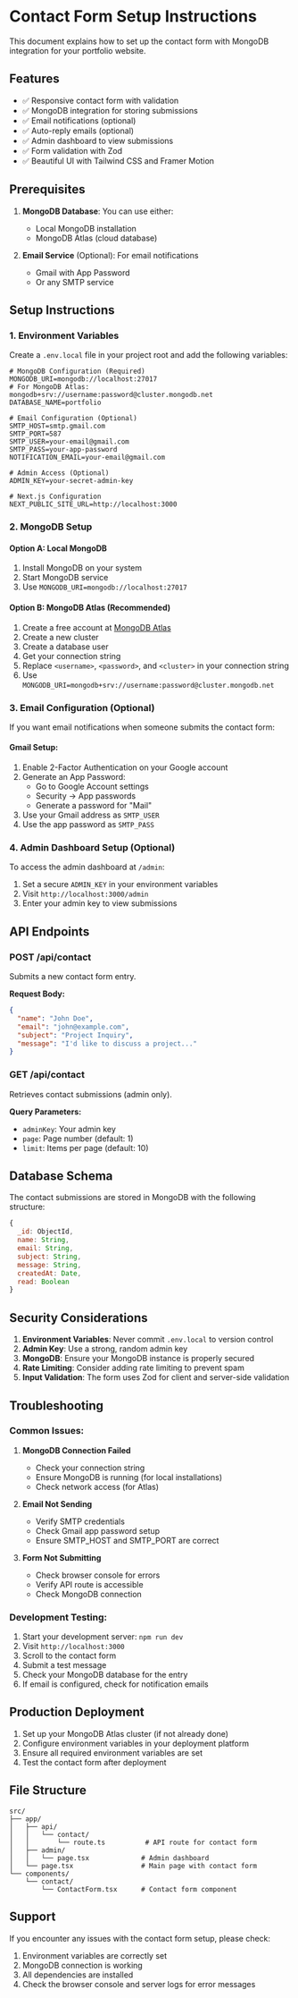 # Contact Form Setup Instructions

This document explains how to set up the contact form with MongoDB integration for your portfolio website.

## Features

- ✅ Responsive contact form with validation
- ✅ MongoDB integration for storing submissions
- ✅ Email notifications (optional)
- ✅ Auto-reply emails (optional)
- ✅ Admin dashboard to view submissions
- ✅ Form validation with Zod
- ✅ Beautiful UI with Tailwind CSS and Framer Motion

## Prerequisites

1. **MongoDB Database**: You can use either:
   - Local MongoDB installation
   - MongoDB Atlas (cloud database)

2. **Email Service** (Optional): For email notifications
   - Gmail with App Password
   - Or any SMTP service

## Setup Instructions

### 1. Environment Variables

Create a `.env.local` file in your project root and add the following variables:

```env
# MongoDB Configuration (Required)
MONGODB_URI=mongodb://localhost:27017
# For MongoDB Atlas: mongodb+srv://username:password@cluster.mongodb.net
DATABASE_NAME=portfolio

# Email Configuration (Optional)
SMTP_HOST=smtp.gmail.com
SMTP_PORT=587
SMTP_USER=your-email@gmail.com
SMTP_PASS=your-app-password
NOTIFICATION_EMAIL=your-email@gmail.com

# Admin Access (Optional)
ADMIN_KEY=your-secret-admin-key

# Next.js Configuration
NEXT_PUBLIC_SITE_URL=http://localhost:3000
```

### 2. MongoDB Setup

#### Option A: Local MongoDB
1. Install MongoDB on your system
2. Start MongoDB service
3. Use `MONGODB_URI=mongodb://localhost:27017`

#### Option B: MongoDB Atlas (Recommended)
1. Create a free account at [MongoDB Atlas](https://www.mongodb.com/atlas)
2. Create a new cluster
3. Create a database user
4. Get your connection string
5. Replace `<username>`, `<password>`, and `<cluster>` in your connection string
6. Use `MONGODB_URI=mongodb+srv://username:password@cluster.mongodb.net`

### 3. Email Configuration (Optional)

If you want email notifications when someone submits the contact form:

#### Gmail Setup:
1. Enable 2-Factor Authentication on your Google account
2. Generate an App Password:
   - Go to Google Account settings
   - Security → App passwords
   - Generate a password for "Mail"
3. Use your Gmail address as `SMTP_USER`
4. Use the app password as `SMTP_PASS`

### 4. Admin Dashboard Setup (Optional)

To access the admin dashboard at `/admin`:
1. Set a secure `ADMIN_KEY` in your environment variables
2. Visit `http://localhost:3000/admin`
3. Enter your admin key to view submissions

## API Endpoints

### POST /api/contact
Submits a new contact form entry.

**Request Body:**
```json
{
  "name": "John Doe",
  "email": "john@example.com",
  "subject": "Project Inquiry",
  "message": "I'd like to discuss a project..."
}
```

### GET /api/contact
Retrieves contact submissions (admin only).

**Query Parameters:**
- `adminKey`: Your admin key
- `page`: Page number (default: 1)
- `limit`: Items per page (default: 10)

## Database Schema

The contact submissions are stored in MongoDB with the following structure:

```javascript
{
  _id: ObjectId,
  name: String,
  email: String,
  subject: String,
  message: String,
  createdAt: Date,
  read: Boolean
}
```

## Security Considerations

1. **Environment Variables**: Never commit `.env.local` to version control
2. **Admin Key**: Use a strong, random admin key
3. **MongoDB**: Ensure your MongoDB instance is properly secured
4. **Rate Limiting**: Consider adding rate limiting to prevent spam
5. **Input Validation**: The form uses Zod for client and server-side validation

## Troubleshooting

### Common Issues:

1. **MongoDB Connection Failed**
   - Check your connection string
   - Ensure MongoDB is running (for local installations)
   - Check network access (for Atlas)

2. **Email Not Sending**
   - Verify SMTP credentials
   - Check Gmail app password setup
   - Ensure SMTP_HOST and SMTP_PORT are correct

3. **Form Not Submitting**
   - Check browser console for errors
   - Verify API route is accessible
   - Check MongoDB connection

### Development Testing:

1. Start your development server: `npm run dev`
2. Visit `http://localhost:3000`
3. Scroll to the contact form
4. Submit a test message
5. Check your MongoDB database for the entry
6. If email is configured, check for notification emails

## Production Deployment

1. Set up your MongoDB Atlas cluster (if not already done)
2. Configure environment variables in your deployment platform
3. Ensure all required environment variables are set
4. Test the contact form after deployment

## File Structure

```
src/
├── app/
│   ├── api/
│   │   └── contact/
│   │       └── route.ts          # API route for contact form
│   ├── admin/
│   │   └── page.tsx             # Admin dashboard
│   └── page.tsx                 # Main page with contact form
└── components/
    └── contact/
        └── ContactForm.tsx      # Contact form component
```

## Support

If you encounter any issues with the contact form setup, please check:
1. Environment variables are correctly set
2. MongoDB connection is working
3. All dependencies are installed
4. Check the browser console and server logs for error messages
